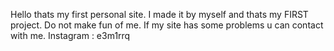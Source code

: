 Hello thats my first personal site. I made it by myself and thats my FIRST project. Do not make fun of me. If my site has some problems u can contact with me. Instagram : e3m1rrq
